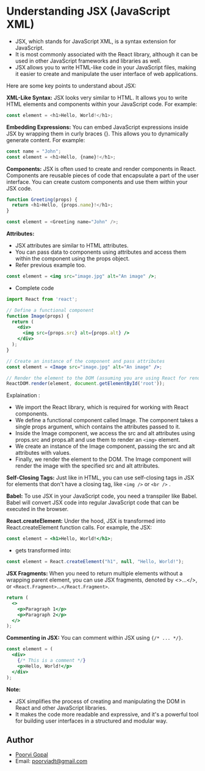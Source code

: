 # Understanding JSX (JavaScript XML)


- JSX, which stands for JavaScript XML, is a syntax extension for JavaScript. 
- It is most commonly associated with the React library, although it can be used in other JavaScript frameworks and libraries as well. 
- JSX allows you to write HTML-like code in your JavaScript files, making it easier to create and manipulate the user interface of web applications.

Here are some key points to understand about JSX:

**XML-Like Syntax:** JSX looks very similar to HTML. It allows you to write HTML elements and components within your JavaScript code. For example:
```js
const element = <h1>Hello, World!</h1>;
```

**Embedding Expressions:** You can embed JavaScript expressions inside JSX by wrapping them in curly braces {}. This allows you to dynamically generate content. For example:

```js
const name = "John";
const element = <h1>Hello, {name}!</h1>;
```

**Components:** JSX is often used to create and render components in React. Components are reusable pieces of code that encapsulate a part of the user interface. You can create custom components and use them within your JSX code.

```js 
function Greeting(props) {
  return <h1>Hello, {props.name}!</h1>;
}

const element = <Greeting name="John" />;
```

**Attributes:** 
- JSX attributes are similar to HTML attributes.
- You can pass data to components using attributes and access them within the component using the props object.
- Refer previous example too.

```jsx
const element = <img src="image.jpg" alt="An image" />;
```
- Complete code 
```jsx
import React from 'react';

// Define a functional component
function Image(props) {
  return (
    <div>
      <img src={props.src} alt={props.alt} />
    </div>
  );
}

// Create an instance of the component and pass attributes
const element = <Image src="image.jpg" alt="An image" />;

// Render the element to the DOM (assuming you are using React for rendering)
ReactDOM.render(element, document.getElementById('root'));
```

Explaination :

- We import the React library, which is required for working with React components.
- We define a functional component called Image. The component takes a single props argument, which contains the attributes passed to it.
- Inside the Image component, we access the src and alt attributes using props.src and props.alt and use them to render an `<img>` element.
- We create an instance of the Image component, passing the src and alt attributes with values.
- Finally, we render the element to the DOM. The Image component will render the image with the specified src and alt attributes.

**Self-Closing Tags:** Just like in HTML, you can use self-closing tags in JSX for elements that don't have a closing tag, like `<img />` or `<br />` .

**Babel:** To use JSX in your JavaScript code, you need a transpiler like Babel. Babel will convert JSX code into regular JavaScript code that can be executed in the browser.

**React.createElement:** Under the hood, JSX is transformed into React.createElement function calls. For example, the JSX:

```jsx
const element = <h1>Hello, World!</h1>;
```

- gets transformed into:

```jsx
const element = React.createElement("h1", null, "Hello, World!");
```

**JSX Fragments:** When you need to return multiple elements without a wrapping parent element, you can use JSX fragments, denoted by <>...</>, or `<React.Fragment>`...`</React.Fragment>`.

```jsx
return (
  <>
    <p>Paragraph 1</p>
    <p>Paragraph 2</p>
  </>
);
```

**Commenting in JSX:** You can comment within JSX using `{/* ... */}`.

```jsx
const element = (
  <div>
    {/* This is a comment */}
    <p>Hello, World!</p>
  </div>
);
```

**Note:**
* JSX simplifies the process of creating and manipulating the DOM in React and other JavaScript libraries. 
* It makes the code more readable and expressive, and it's a powerful tool for building user interfaces in a structured and modular way.

## Author

- [Poorvi Gopal](https://github.com/PoorviGopal)
- Email: poorviadt@gmail.com
